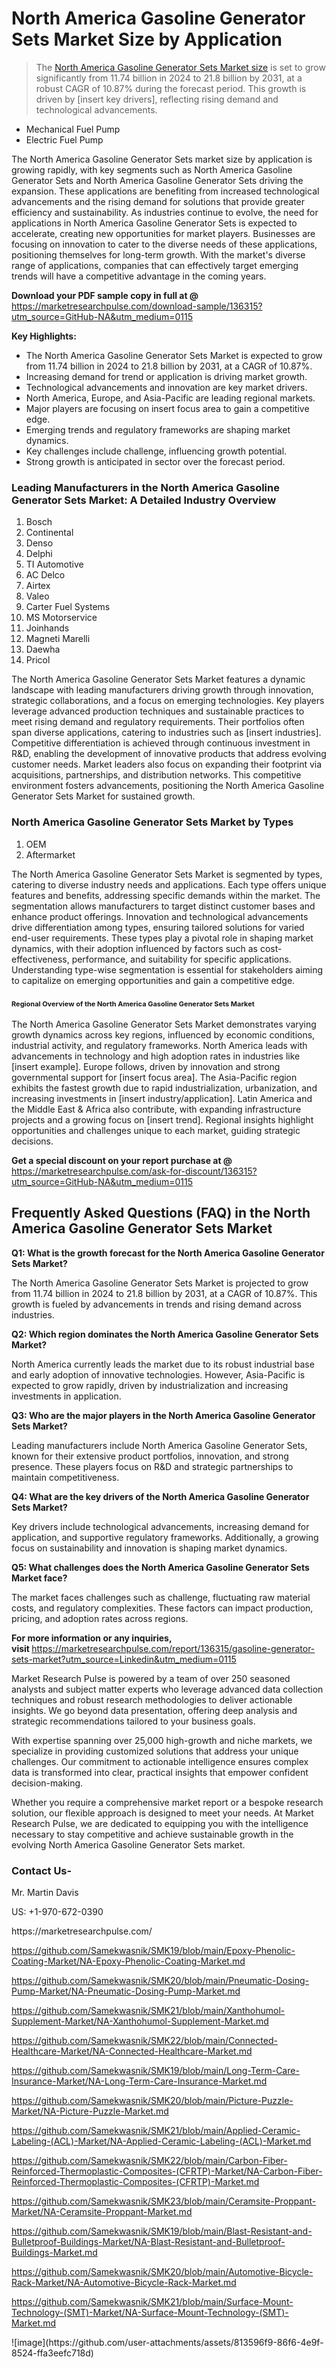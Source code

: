 <h1>North America Gasoline Generator Sets Market&nbsp;Size by Application</h1><blockquote><p>The <a href="https://marketresearchpulse.com/download-sample/136315?utm_source=GitHub-NA&amp;utm_medium=0115">North America Gasoline Generator Sets Market size</a> is set to grow significantly from 11.74 billion in 2024 to 21.8 billion by 2031, at a robust CAGR of 10.87% during the forecast period. This growth is driven by [insert key drivers], reflecting rising demand and technological advancements.</p></blockquote><ul><li>Mechanical Fuel Pump <li> Electric Fuel Pump</li></ul><p>The North America Gasoline Generator Sets market size by application is growing rapidly, with key segments such as North America Gasoline Generator Sets and North America Gasoline Generator Sets driving the expansion. These applications are benefiting from increased technological advancements and the rising demand for solutions that provide greater efficiency and sustainability. As industries continue to evolve, the need for applications in North America Gasoline Generator Sets is expected to accelerate, creating new opportunities for market players. Businesses are focusing on innovation to cater to the diverse needs of these applications, positioning themselves for long-term growth. With the market's diverse range of applications, companies that can effectively target emerging trends will have a competitive advantage in the coming years.</p><p><strong>Download your PDF sample copy in full at @ </strong><a href="https://marketresearchpulse.com/download-sample/136315?utm_source=GitHub-NA&amp;utm_medium=0115">https://marketresearchpulse.com/download-sample/136315?utm_source=GitHub-NA&amp;utm_medium=0115</a></p><p><strong>Key Highlights: </strong></p><ul><li>The North America Gasoline Generator Sets Market is expected to grow from 11.74 billion in 2024 to 21.8 billion by 2031, at a CAGR of 10.87%.</li><li>Increasing demand for trend or application is driving market growth.</li><li>Technological advancements and innovation are key market drivers.</li><li>North America, Europe, and Asia-Pacific are leading regional markets.</li><li>Major players are focusing on insert focus area to gain a competitive edge.</li><li>Emerging trends and regulatory frameworks are shaping market dynamics.</li><li>Key challenges include challenge, influencing growth potential.</li><li>Strong growth is anticipated in sector over the forecast period.</li></ul><h3>Leading Manufacturers in the North America Gasoline Generator Sets Market: A Detailed Industry Overview</h3><ol><li>Bosch</li><li>Continental</li><li>Denso</li><li>Delphi</li><li>TI Automotive</li><li>AC Delco</li><li>Airtex</li><li>Valeo</li><li>Carter Fuel Systems</li><li>MS Motorservice</li><li>Joinhands</li><li>Magneti Marelli</li><li>Daewha</li><li>Pricol</li></ol><div class="flex max-w-full flex-col flex-grow"><div class="min-h-8 text-message flex w-full flex-col items-end gap-2 whitespace-normal break-words [.text-message+&amp;]:mt-5" dir="auto" data-message-author-role="assistant" data-message-id="fd8432e4-4910-450d-b182-61b7bfb0a01f" data-message-model-slug="gpt-4o"><div class="flex w-full flex-col gap-1 empty:hidden first:pt-[3px]"><div class="markdown prose w-full break-words dark:prose-invert light"><p>The North America Gasoline Generator Sets Market features a dynamic landscape with leading manufacturers driving growth through innovation, strategic collaborations, and a focus on emerging technologies. Key players leverage advanced production techniques and sustainable practices to meet rising demand and regulatory requirements. Their portfolios often span diverse applications, catering to industries such as [insert industries]. Competitive differentiation is achieved through continuous investment in R&amp;D, enabling the development of innovative products that address evolving customer needs. Market leaders also focus on expanding their footprint via acquisitions, partnerships, and distribution networks. This competitive environment fosters advancements, positioning the North America Gasoline Generator Sets Market for sustained growth.</p></div></div></div></div><h3>North America Gasoline Generator Sets Market by Types</h3><ol><li>OEM <li> Aftermarket</li></ol><div class="flex max-w-full flex-col flex-grow"><div class="min-h-8 text-message flex w-full flex-col items-end gap-2 whitespace-normal break-words [.text-message+&amp;]:mt-5" dir="auto" data-message-author-role="assistant" data-message-id="084470be-0bb7-4664-bddf-5156b4f41249" data-message-model-slug="gpt-4o-mini"><div class="flex w-full flex-col gap-1 empty:hidden first:pt-[3px]"><div class="markdown prose w-full break-words dark:prose-invert light"><p>The North America Gasoline Generator Sets Market is segmented by types, catering to diverse industry needs and applications. Each type offers unique features and benefits, addressing specific demands within the market. The segmentation allows manufacturers to target distinct customer bases and enhance product offerings. Innovation and technological advancements drive differentiation among types, ensuring tailored solutions for varied end-user requirements. These types play a pivotal role in shaping market dynamics, with their adoption influenced by factors such as cost-effectiveness, performance, and suitability for specific applications. Understanding type-wise segmentation is essential for stakeholders aiming to capitalize on emerging opportunities and gain a competitive edge.</p></div></div></div></div><h3><span style="font-size: 11px;">Regional Overview of the North America Gasoline Generator Sets Market</span></h3><div class="flex max-w-full flex-col flex-grow"><div class="min-h-8 text-message flex w-full flex-col items-end gap-2 whitespace-normal break-words [.text-message+&amp;]:mt-5" dir="auto" data-message-author-role="assistant" data-message-id="e9038762-ce64-4e30-91c9-9bd413514231" data-message-model-slug="gpt-4o-mini"><div class="flex w-full flex-col gap-1 empty:hidden first:pt-[3px]"><div class="markdown prose w-full break-words dark:prose-invert light"><p>The North America Gasoline Generator Sets Market demonstrates varying growth dynamics across key regions, influenced by economic conditions, industrial activity, and regulatory frameworks. North America leads with advancements in technology and high adoption rates in industries like [insert example]. Europe follows, driven by innovation and strong governmental support for [insert focus area]. The Asia-Pacific region exhibits the fastest growth due to rapid industrialization, urbanization, and increasing investments in [insert industry/application]. Latin America and the Middle East &amp; Africa also contribute, with expanding infrastructure projects and a growing focus on [insert trend]. Regional insights highlight opportunities and challenges unique to each market, guiding strategic decisions.</p></div></div></div></div><p><strong>Get a special discount on your report purchase at @ </strong><a href="https://marketresearchpulse.com/ask-for-discount/136315?utm_source=GitHub-NA&amp;utm_medium=0115">https://marketresearchpulse.com/ask-for-discount/136315?utm_source=GitHub-NA&amp;utm_medium=0115</a></p><h2>Frequently Asked Questions (FAQ) in the North America Gasoline Generator Sets Market</h2><p><strong>Q1: What is the growth forecast for the North America Gasoline Generator Sets Market?</strong></p><p>The North America Gasoline Generator Sets Market is projected to grow from 11.74 billion in 2024 to 21.8 billion by 2031, at a CAGR of 10.87%. This growth is fueled by advancements in trends and rising demand across industries.</p><p><strong>Q2: Which region dominates the North America Gasoline Generator Sets Market?</strong></p><p>North America currently leads the market due to its robust industrial base and early adoption of innovative technologies. However, Asia-Pacific is expected to grow rapidly, driven by industrialization and increasing investments in application.</p><p><strong>Q3: Who are the major players in the North America Gasoline Generator Sets Market?</strong></p><p>Leading manufacturers include North America Gasoline Generator Sets, known for their extensive product portfolios, innovation, and strong presence. These players focus on R&amp;D and strategic partnerships to maintain competitiveness.</p><p><strong>Q4: What are the key drivers of the North America Gasoline Generator Sets Market?</strong></p><p>Key drivers include technological advancements, increasing demand for application, and supportive regulatory frameworks. Additionally, a growing focus on sustainability and innovation is shaping market dynamics.</p><p><strong>Q5: What challenges does the North America Gasoline Generator Sets Market face?</strong></p><p>The market faces challenges such as challenge, fluctuating raw material costs, and regulatory complexities. These factors can impact production, pricing, and adoption rates across regions.</p><p><strong>For more information or any inquiries, visit&nbsp;</strong><a href="https://marketresearchpulse.com/report/136315/gasoline-generator-sets-market?utm_source=Linkedin&utm_medium=0115">https://marketresearchpulse.com/report/136315/gasoline-generator-sets-market?utm_source=Linkedin&utm_medium=0115</a></p><p>Market Research Pulse is powered by a team of over 250 seasoned analysts and subject matter experts who leverage advanced data collection techniques and robust research methodologies to deliver actionable insights. We go beyond data presentation, offering deep analysis and strategic recommendations tailored to your business goals.</p><p>With expertise spanning over 25,000 high-growth and niche markets, we specialize in providing customized solutions that address your unique challenges. Our commitment to actionable intelligence ensures complex data is transformed into clear, practical insights that empower confident decision-making.</p><p>Whether you require a comprehensive market report or a bespoke research solution, our flexible approach is designed to meet your needs. At Market Research Pulse, we are dedicated to equipping you with the intelligence necessary to stay competitive and achieve sustainable growth in the evolving North America Gasoline Generator Sets market.</p><h3><strong>Contact Us-</strong></h3><p>Mr. Martin Davis</p><p>US: +1-970-672-0390</p><p>https://marketresearchpulse.com/</p><p><a href="https://github.com/Samekwasnik/SMK19/blob/main/Epoxy-Phenolic-Coating-Market/NA-Epoxy-Phenolic-Coating-Market.md">https://github.com/Samekwasnik/SMK19/blob/main/Epoxy-Phenolic-Coating-Market/NA-Epoxy-Phenolic-Coating-Market.md</a></p><p><a href="https://github.com/Samekwasnik/SMK20/blob/main/Pneumatic-Dosing-Pump-Market/NA-Pneumatic-Dosing-Pump-Market.md">https://github.com/Samekwasnik/SMK20/blob/main/Pneumatic-Dosing-Pump-Market/NA-Pneumatic-Dosing-Pump-Market.md</a></p><p><a href="https://github.com/Samekwasnik/SMK21/blob/main/Xanthohumol-Supplement-Market/NA-Xanthohumol-Supplement-Market.md">https://github.com/Samekwasnik/SMK21/blob/main/Xanthohumol-Supplement-Market/NA-Xanthohumol-Supplement-Market.md</a></p><p><a href="https://github.com/Samekwasnik/SMK22/blob/main/Connected-Healthcare-Market/NA-Connected-Healthcare-Market.md">https://github.com/Samekwasnik/SMK22/blob/main/Connected-Healthcare-Market/NA-Connected-Healthcare-Market.md</a></p><p><a href="https://github.com/Samekwasnik/SMK19/blob/main/Long-Term-Care-Insurance-Market/NA-Long-Term-Care-Insurance-Market.md">https://github.com/Samekwasnik/SMK19/blob/main/Long-Term-Care-Insurance-Market/NA-Long-Term-Care-Insurance-Market.md</a></p><p><a href="https://github.com/Samekwasnik/SMK20/blob/main/Picture-Puzzle-Market/NA-Picture-Puzzle-Market.md">https://github.com/Samekwasnik/SMK20/blob/main/Picture-Puzzle-Market/NA-Picture-Puzzle-Market.md</a></p><p><a href="https://github.com/Samekwasnik/SMK21/blob/main/Applied-Ceramic-Labeling-(ACL)-Market/NA-Applied-Ceramic-Labeling-(ACL)-Market.md">https://github.com/Samekwasnik/SMK21/blob/main/Applied-Ceramic-Labeling-(ACL)-Market/NA-Applied-Ceramic-Labeling-(ACL)-Market.md</a></p><p><a href="https://github.com/Samekwasnik/SMK22/blob/main/Carbon-Fiber-Reinforced-Thermoplastic-Composites-(CFRTP)-Market/NA-Carbon-Fiber-Reinforced-Thermoplastic-Composites-(CFRTP)-Market.md">https://github.com/Samekwasnik/SMK22/blob/main/Carbon-Fiber-Reinforced-Thermoplastic-Composites-(CFRTP)-Market/NA-Carbon-Fiber-Reinforced-Thermoplastic-Composites-(CFRTP)-Market.md</a></p><p><a href="https://github.com/Samekwasnik/SMK23/blob/main/Ceramsite-Proppant-Market/NA-Ceramsite-Proppant-Market.md">https://github.com/Samekwasnik/SMK23/blob/main/Ceramsite-Proppant-Market/NA-Ceramsite-Proppant-Market.md</a></p><p><a href="https://github.com/Samekwasnik/SMK19/blob/main/Blast-Resistant-and-Bulletproof-Buildings-Market/NA-Blast-Resistant-and-Bulletproof-Buildings-Market.md">https://github.com/Samekwasnik/SMK19/blob/main/Blast-Resistant-and-Bulletproof-Buildings-Market/NA-Blast-Resistant-and-Bulletproof-Buildings-Market.md</a></p><p><a href="https://github.com/Samekwasnik/SMK20/blob/main/Automotive-Bicycle-Rack-Market/NA-Automotive-Bicycle-Rack-Market.md">https://github.com/Samekwasnik/SMK20/blob/main/Automotive-Bicycle-Rack-Market/NA-Automotive-Bicycle-Rack-Market.md</a></p><p><a href="https://github.com/Samekwasnik/SMK21/blob/main/Surface-Mount-Technology-(SMT)-Market/NA-Surface-Mount-Technology-(SMT)-Market.md">https://github.com/Samekwasnik/SMK21/blob/main/Surface-Mount-Technology-(SMT)-Market/NA-Surface-Mount-Technology-(SMT)-Market.md</a></p>
![image](https://github.com/user-attachments/assets/813596f9-86f6-4e9f-8524-ffa3eefc718d)
